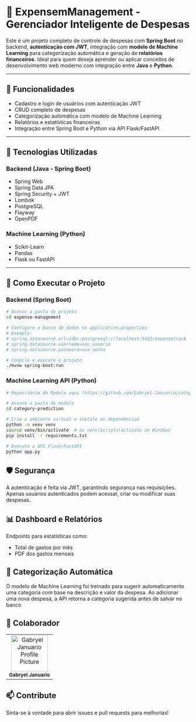 # 💸 ExpensemManagement - Gerenciador Inteligente de Despesas

Este é um projeto completo de controle de despesas com **Spring Boot** no backend, **autenticação com JWT**, integração com **modelo de Machine Learning** para categorização automática e geração de **relatórios financeiros**. Ideal para quem deseja aprender ou aplicar conceitos de desenvolvimento web moderno com integração entre **Java** e **Python**.

---

## 🚀 Funcionalidades

- Cadastro e login de usuários com autenticação JWT
- CRUD completo de despesas
- Categorização automática com modelo de Machine Learning
- Relatórios e estatísticas financeiras
- Integração entre Spring Boot e Python via API Flask/FastAPI

---

## 🧠 Tecnologias Utilizadas

### **Backend (Java - Spring Boot)**
- Spring Web
- Spring Data JPA
- Spring Security + JWT
- Lombok
- PostgreSQL
- Flayway
- OpenPDF


### **Machine Learning (Python)**
- Scikit-Learn
- Pandas
- Flask ou FastAPI

---

## 🧪 Como Executar o Projeto

### Backend (Spring Boot)

```bash
# Acesse a pasta do projeto
cd expense-management

# Configure o banco de dados no application.properties
# Exemplo:
# spring.datasource.url=jdbc:postgresql://localhost:5432/expensetrack
# spring.datasource.username=seu_usuario
# spring.datasource.password=sua_senha

# Compile e execute o projeto
./mvnw spring-boot:run
````


### Machine Learning API (Python)

```bash
# Repositório do Modelo aqui (https://github.com/Gabryel-Januario/category-predicition)

# Acesse a pasta do modelo
cd category-prediction

# Crie o ambiente virtual e instale as dependências
python -m venv venv
source venv/bin/activate  # ou venv\Scripts\activate no Windows
pip install -r requirements.txt

# Execute a API Flask/FastAPI
python app.py
```

## 🛡️ Segurança
A autenticação é feita via JWT, garantindo segurança nas requisições. Apenas usuários autenticados podem acessar, criar ou modificar suas despesas.

## 📊 Dashboard e Relatórios
Endpoints para estatísticas como:

- Total de gastos por mês
- PDF dos gastos mensais

## 🤖 Categorização Automática
O modelo de Machine Learning foi treinado para sugerir automaticamente uma categoria com base na descrição e valor da despesa. Ao adicionar uma nova despesa, a API retorna a categoria sugerida antes de salvar no banco

<h2 id="colab">🤝 Colaborador</h2>

<table>
  <tr>
    <td align="center">
      <a href="#">
        <img src="https://avatars.githubusercontent.com/u/161720296?s=96&v=4" width="100px;" alt="Gabryel Januario Profile Picture"/><br>
        <sub>
          <b>Gabryel Januario</b>
        </sub>
      </a>
    </td>
  </tr>
</table>

<h2 id="contribute">📫 Contribute</h2>

Sinta-se à vontade para abrir issues e pull requests para melhorias!
